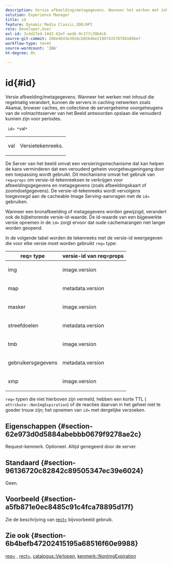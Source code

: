 ```yaml
---
description: Versie afbeelding/metagegevens. Wanneer het werken met inhoud die regelmatig verandert, kunnen de servers in caching netwerken zoals Akamai, browser caches, en collectieve de servergeheime voorgeheugens van de volmachtsserver van het Beeld antwoorden opslaan die verouderd kunnen zijn voor periodes.
solution: Experience Manager
title: id
feature: Dynamic Media Classic,SDK/API
role: Developer,User
exl-id: 3cdd27e4-14d2-42ef-aedb-9c1f7c39b4c6
source-git-commit: 206e4643e3926cb85b4be2189743578f88180be7
workflow-type: tm+mt
source-wordcount: '266'
ht-degree: 0%

---
```


# id{#id}

Versie afbeelding/metagegevens. Wanneer het werken met inhoud die regelmatig verandert, kunnen de servers in caching netwerken zoals Akamai, browser caches, en collectieve de servergeheime voorgeheugens van de volmachtsserver van het Beeld antwoorden opslaan die verouderd kunnen zijn voor periodes.

` id= *`val`*`

<table id="simpletable_3A6EBDA15B004636804E1ACEF952479A"> 
 <tr class="strow"> 
  <td class="stentry"> <p> <span class="codeph"> <span class="varname"> val </span> </span> </p> </td> 
  <td class="stentry"> <p>Versietekenreeks. </p> </td> 
 </tr> 
</table>

De Server van het beeld omvat een versieringsmechanisme dat kan helpen de kans verminderen dat een verouderd geheim voorgeheugeningang door een toepassing wordt gebruikt. Dit mechanisme omvat het gebruik van `req=props` om versie-id-tekenreeksen te verkrijgen voor afbeeldingsgegevens en metagegevens (zoals afbeeldingskaart of zoomdoelgegevens). De versie-id-tekenreeks wordt vervolgens toegevoegd aan de cacheable Image Serving-aanvragen met de `id=` gebruiken.

Wanneer een bronafbeelding of metagegevens worden gewijzigd, verandert ook de bijbehorende versie-id-waarde. De id-waarde van een bijgewerkte versie opnemen in de `id=` zorgt ervoor dat oude cachemarangen niet langer worden geopend.

In de volgende tabel worden de tekenreeks met de versie-id weergegeven die voor elke versie moet worden gebruikt `req=` type:

<table id="table_AE39BEBE18864880BBBF1C4F16785E2D"> 
 <thead> 
  <tr> 
   <th class="entry"> <b> req= type</b> </th> 
   <th class="entry"> <b> versie-id van req=props</b> </th> 
  </tr> 
 </thead>
 <tbody> 
  <tr> 
   <td> <p> img </p> </td> 
   <td> <p> image.version </p> </td> 
  </tr> 
  <tr> 
   <td> <p> map </p> </td> 
   <td> <p> metadata.version </p> </td> 
  </tr> 
  <tr> 
   <td> <p> masker </p> </td> 
   <td> <p> image.version </p> </td> 
  </tr> 
  <tr> 
   <td> <p> streefdoelen </p> </td> 
   <td> <p> metadata.version </p> </td> 
  </tr> 
  <tr> 
   <td> <p> tmb </p> </td> 
   <td> <p> image.version </p> </td> 
  </tr> 
  <tr> 
   <td> <p> gebruikersgegevens </p> </td> 
   <td> <p> metadata.version </p> </td> 
  </tr> 
  <tr> 
   <td> <p> xmp </p> </td> 
   <td> <p> image.version </p> </td> 
  </tr> 
 </tbody> 
</table>

`req=` typen die niet hierboven zijn vermeld, hebben een korte TTL ( `attribute::NonImgExpiration`) of de reacties daarvan in het geheel niet te goeder trouw zijn; het opnemen van `id=` met dergelijke verzoeken.

## Eigenschappen {#section-62e973d0d5884abebbb0679f9278ae2c}

Request-kenmerk. Optioneel. Altijd genegeerd door de server.

## Standaard {#section-96136720c82842c89505347ec39e6024}

Geen.

## Voorbeeld {#section-a5fb871e0ec8485c91c4fca78895d17f}

Zie de beschrijving van [rect=](../../../../../is-api/http-ref/image-serving-api-ref/c-http-protocol-reference/c-command-reference/r-rect.md#reference-520b90d30b4c4b4692a723e4df6adaf3) bijvoorbeeld gebruik.

## Zie ook {#section-6b4befb47202415195a68516f60e9988}

[req=](../../../../../is-api/http-ref/image-serving-api-ref/c-http-protocol-reference/c-command-reference/r-req/r-req.md#reference-907cdb4a97034db7ad94695f25552e76) , [rect=](../../../../../is-api/http-ref/image-serving-api-ref/c-http-protocol-reference/c-command-reference/r-rect.md#reference-520b90d30b4c4b4692a723e4df6adaf3), [catalogus::Verlopen](../../../../../is-api/image-catalog/image-serving-api-ref/c-image-catalog-reference/c-image-svg-data-reference/c-image-data-reference/r-expiration-cat.md#reference-a7afd668ecbb4d2da65d86259aa6a28a), [kenmerk::NonImgExpiration](../../../../../is-api/image-catalog/image-serving-api-ref/c-image-catalog-reference/c-attributes-reference/r-nonimgexpiration.md#reference-a8066cd0d24b4ea98100ade4821f1f9d)
